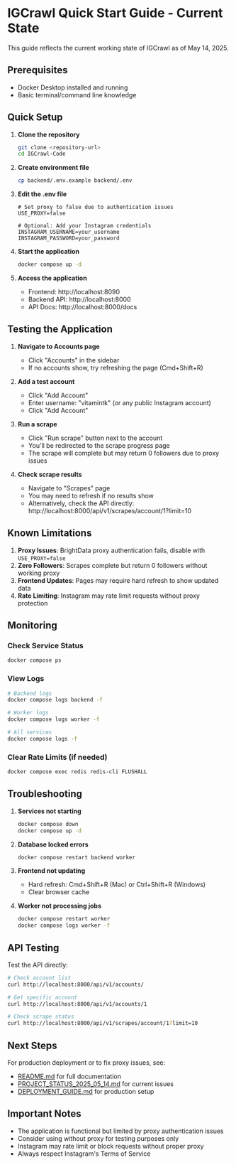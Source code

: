 # IGCrawl Quick Start Guide - Current State

This guide reflects the current working state of IGCrawl as of May 14, 2025.

## Prerequisites

- Docker Desktop installed and running
- Basic terminal/command line knowledge

## Quick Setup

1. **Clone the repository**
   ```bash
   git clone <repository-url>
   cd IGCrawl-Code
   ```

2. **Create environment file**
   ```bash
   cp backend/.env.example backend/.env
   ```

3. **Edit the .env file**
   ```env
   # Set proxy to false due to authentication issues
   USE_PROXY=false
   
   # Optional: Add your Instagram credentials
   INSTAGRAM_USERNAME=your_username
   INSTAGRAM_PASSWORD=your_password
   ```

4. **Start the application**
   ```bash
   docker compose up -d
   ```

5. **Access the application**
   - Frontend: http://localhost:8090
   - Backend API: http://localhost:8000
   - API Docs: http://localhost:8000/docs

## Testing the Application

1. **Navigate to Accounts page**
   - Click "Accounts" in the sidebar
   - If no accounts show, try refreshing the page (Cmd+Shift+R)

2. **Add a test account**
   - Click "Add Account"
   - Enter username: "vitamintk" (or any public Instagram account)
   - Click "Add Account"

3. **Run a scrape**
   - Click "Run scrape" button next to the account
   - You'll be redirected to the scrape progress page
   - The scrape will complete but may return 0 followers due to proxy issues

4. **Check scrape results**
   - Navigate to "Scrapes" page
   - You may need to refresh if no results show
   - Alternatively, check the API directly: http://localhost:8000/api/v1/scrapes/account/1?limit=10

## Known Limitations

1. **Proxy Issues**: BrightData proxy authentication fails, disable with `USE_PROXY=false`
2. **Zero Followers**: Scrapes complete but return 0 followers without working proxy
3. **Frontend Updates**: Pages may require hard refresh to show updated data
4. **Rate Limiting**: Instagram may rate limit requests without proxy protection

## Monitoring

### Check Service Status
```bash
docker compose ps
```

### View Logs
```bash
# Backend logs
docker compose logs backend -f

# Worker logs
docker compose logs worker -f

# All services
docker compose logs -f
```

### Clear Rate Limits (if needed)
```bash
docker compose exec redis redis-cli FLUSHALL
```

## Troubleshooting

1. **Services not starting**
   ```bash
   docker compose down
   docker compose up -d
   ```

2. **Database locked errors**
   ```bash
   docker compose restart backend worker
   ```

3. **Frontend not updating**
   - Hard refresh: Cmd+Shift+R (Mac) or Ctrl+Shift+R (Windows)
   - Clear browser cache

4. **Worker not processing jobs**
   ```bash
   docker compose restart worker
   docker compose logs worker -f
   ```

## API Testing

Test the API directly:

```bash
# Check account list
curl http://localhost:8000/api/v1/accounts/

# Get specific account
curl http://localhost:8000/api/v1/accounts/1

# Check scrape status
curl http://localhost:8000/api/v1/scrapes/account/1?limit=10
```

## Next Steps

For production deployment or to fix proxy issues, see:
- [README.md](README.md) for full documentation
- [PROJECT_STATUS_2025_05_14.md](PROJECT_STATUS_2025_05_14.md) for current issues
- [DEPLOYMENT_GUIDE.md](DEPLOYMENT_GUIDE.md) for production setup

## Important Notes

- The application is functional but limited by proxy authentication issues
- Consider using without proxy for testing purposes only
- Instagram may rate limit or block requests without proper proxy
- Always respect Instagram's Terms of Service